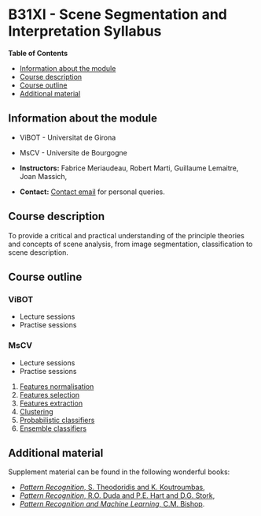 # B31XI - Scene Segmentation and Interpretation Syllabus

**Table of Contents** 
- [Information about the module](#information-about-the-module)
- [Course description](#course-description)
- [Course outline](#course-outline)
- [Additional material](#additional-material)

## Information about the module

* ViBOT - Universitat de Girona

* MsCV - Universite de Bourgogne
 * **Instructors:** Fabrice Meriaudeau, Robert Marti, Guillaume Lemaitre, Joan Massich,
 * **Contact:** [Contact email](mailto:g.lemaitre58@gmail.com) for personal queries.

## Course description

To provide a critical and practical understanding of the principle theories and concepts of scene analysis, from image segmentation, classification to scene description.

## Course outline

### ViBOT

* Lecture sessions
* Practise sessions

### MsCV

* Lecture sessions
* Practise sessions
 1. [Features normalisation](https://github.com/ViBOT-Erasmus/B31XI-SI-Features-Normalisation)
 1. [Features selection](https://github.com/ViBOT-Erasmus/B31XI-SI-Features-Selection)
 1. [Features extraction](https://github.com/ViBOT-Erasmus/B31XI-SI-Features-Extraction)
 1. [Clustering](https://github.com/glemaitre/B31XI-SI-Clustering)
 1. [Probabilistic classifiers](https://github.com/ViBOT-Erasmus/B31XI-SI-Probabilistic-Classifiers)
 1. [Ensemble classifiers](https://github.com/ViBOT-Erasmus/B31XI-SI-Ensemble-Classifiers)

## Additional material

Supplement material can be found in the following wonderful books:

* [*Pattern Recognition*, S. Theodoridis and K. Koutroumbas](http://www.manalhelal.com/Books/F2014/Pattern%20Recognition_2003.pdf),
* [*Pattern Recognition*, R.O. Duda and P.E. Hart and D.G. Stork](http://cns-classes.bu.edu/cn550/Readings/duda-etal-00.pdf),
* [*Pattern Recognition and Machine Learning*, C.M. Bishop](http://www.rmki.kfki.hu/~banmi/elte/Bishop%20-%20Pattern%20Recognition%20and%20Machine%20Learning.pdf).
